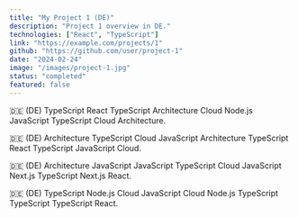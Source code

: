```yaml
---
title: "My Project 1 (DE)"
description: "Project 1 overview in DE."
technologies: ["React", "TypeScript"]
link: "https://example.com/projects/1"
github: "https://github.com/user/project-1"
date: "2024-02-24"
image: "/images/project-1.jpg"
status: "completed"
featured: false
---
```


🇩🇪 (DE) TypeScript React TypeScript Architecture Cloud Node.js JavaScript TypeScript Cloud Architecture.

🇩🇪 (DE) Architecture TypeScript Cloud JavaScript Architecture TypeScript React TypeScript JavaScript Cloud.

🇩🇪 (DE) Architecture JavaScript JavaScript TypeScript Cloud JavaScript Next.js TypeScript Next.js React.

🇩🇪 (DE) TypeScript Node.js Cloud JavaScript Cloud Node.js TypeScript TypeScript TypeScript React.
